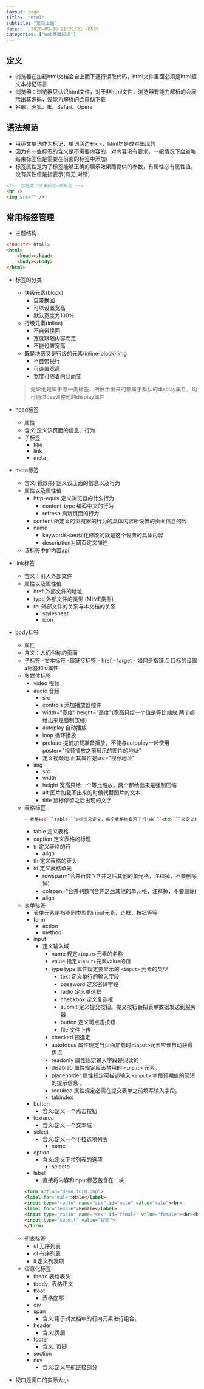 ```yaml
---
layout: page
title:  "html"
subtitle: "菜鸟上路"
date:    2020-09-16 21:21:21 +0530
categories: ["web基础知识"]
---
```


## 定义

- 浏览器在加载html文档会自上而下逐行读取代码，html文件里面必须是html超文本标记语言
- 浏览器：浏览器只认识html文件，对于非html文件，浏览器有能力解析的会展示出其源码，没能力解析的会自动下载
- 谷歌、火狐、IE、Safari、Opera

## 语法规范

- 用英文单词作为标记，单词两边有<>，html均是成对出现的
- 因为有一些标签的含义是不需要内容的，对内容没有要求，一般情况下会省略结束标签但是需要在前面的标签中添加/ 
- 标签属性是为了标签能够正确的展示效果而提供的参数，有属性必有属性值，没有属性值是指表示(有无,对错)

```html
<!-- 忽略类了结束标签-单标签 -->
<hr />
<img src="" />
```

## 常用标签管理

- 主题结构

```html
<!DOCTYPE htmll>
<html>
    <head></head>
    <body></body>
</html>
```

 - 标签的分类
    - 块级元素(block)
        - 自带换回
        - 可以设置宽高
        - 默认宽度为100%
    - 行级元素(inline)
        - 不自带换回
        - 宽度跟随内容而定
        - 不能设置宽高
    - 既是块级又是行级的元素(inline-block):img
        - 不自带换行
        - 可设置宽高
        - 宽度可随着内容而变
    > 无论他是属于哪一类标签，所展示出来的都属于默认的display属性，均可通过css调整他的display属性


- head标签
    - 属性
    - 含义:定义该页面的信息、行为
    - 子标签
        - title
        - link 
        - meta


- meta标签 
    - 含义(看效果) 定义该压面的信息以及行为
    - 属性以及属性值
        - http-equiv 定义浏览器的什么行为
            - content-type 编码中文的行为
            - refresh 刷新页面的行为
        - content 所定义的浏览器的行为的具体内容所设置的页面信息的容
        - name 
            - keywords-seo优化修改的就是这个设置的具体内容
            - description为网页定义描述
    - 该标签中的内置api

- link标签
    - 含义：引入外部文件
    - 属性以及属性值
        - href 外部文件的地址
        - type 外部文件的类型
        (MIME类型)
        - rel 外部文件的关系与本文档的关系
            - stylesheet
            - icon
- body标签
    - 属性
    - 含义：人们俗称的页面
    - 子标签
        -文本标签
        -超链接标签
            - href
            - target
            - 如何是指锚点
                目标的设置a标签和id属性
    - 多媒体标签
        - video 视频
        - audio 音频
            - src
            - controls 添加播放器控件
            - width="宽度" height="高度"(宽高只给一个值是等比缩放,两个都给出来是强制压缩)
            - autoplay 自动播放
            - loop 循环播放
            - preload 提前加载准备播放，不能与autoplay一起使用 poster="视频播放之前展示的图片的地址"
            - 定义视频地址,其属性是src="视频地址"
        - img 
            - src
            - width
            - height 宽高只给一个等比缩放，两个都给出来是强制压缩
            - alt 图片加载不出来的时候代替图片的文本
            - title 鼠标停留之后出现的文字
    - 表格标签
        ```html
        - 表格由<```table```>标签来定义，每个表格均有若干行(由```<td>```来定义),每行被分割为若干单元格（由```<td>``` 标签定义）。字母 td 指表格数据（table data），即数据单元格的内容。
        ```
        - table 定义表格
        - caption 定义表格的标题
        - tr 定义表格的行
            - align
        - th 定义表格的表头
        - td 定义表格单元
            - rowspan="合并行数"(含并之后其他的单元格，注释掉，不要删除掉)
            - colspan="合并列数"(合并之后其他的单元格，注释掉，不要删除)
            - align 
    - 表单标签
        - 表单元素是指不同类型的input元素、选框、按钮等等
        - form
            - action
            - method
        - input
            - 定义输入域
                - name 规定```<input>```元素的名称
                - value 指定```<input>```元素value的值
                - type type 属性规定要显示的 ```<input>``` 元素的类型
                    - text 定义单行的输入字段
                    - password 定义密码字段
                    - radio 定义单选框
                    - checkbox 定义复选框
                    - submit 定义提交按钮。提交按钮会把表单数据发送到服务器
                    - button 定义可点击按钮
                    - file 文件上传
                - checked 预选定
                - autofocus 属性规定当页面加载时```<input>```元素应该自动获得焦点
                - readonly 属性规定输入字段是只读的
                - disabled 属性规定应该禁用的 ```<input>``` 元素。
                - placeholder 属性规定可描述输入 ```<input>``` 字段预期值的简短的提示信息 。
                - required 属性规定必需在提交表单之前填写输入字段。
                - tabindex
        -  button
            - 含义:定义一个点击按钮
        - textarea
            - 含义:定义一个文本域
        - select 
            - 含义:定义一个下拉选项列表
                - name
        - option 
            - 含义:定义下拉列表的选项
                - selectd
        - label 
            - 直接将内容和input标签包含在一块
        ```html
        <form action="demo_form.php">
        <label for="male">Male</label>
        <input type="radio" name="sex" id="male" value="male"><br>
        <label for="female">Female</label>
        <input type="radio" name="sex" id="female" value="female"><br><br>
        <input type="submit" value="提交">
        </form>
        ```
    - 列表标签 
        - ul 无序列表
        - ol 有序列表
        - li 定义列表项
    - 语意化标签
        - thead
            表格表头
        - tbody
            -表格正文
        - tfoot
            - 表格底部
        - div
        - span 
            - 含义:用于对文档中的行内元素进行组合。
        - header
            - 含义:页眉
        - footer
            - 含义: 页脚
        - section
        - nav
            - 含义:定义导航链接部分



- 视口是窗口的实际大小